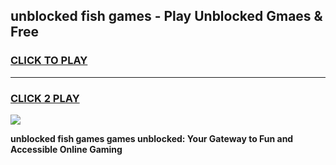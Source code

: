 
## unblocked fish games - Play Unblocked Gmaes & Free
<h3>
<a href="https://premium.freeplayer.one?title=unblocked_fish_games&ref=19F">CLICK TO PLAY</a></h3>
<hr>

<h3>
<a href="https://premium.freeplayer.one?title=unblocked_fish_games&ref=19F">CLICK 2 PLAY</a>
  
</h3>

<a href="https://premium.freeplayer.one?title=unblocked_fish_games&ref=19F/"><img src="https://clearcache.store/games.png"></a>


**unblocked fish games games unblocked: Your Gateway to Fun and Accessible Online Gaming**
